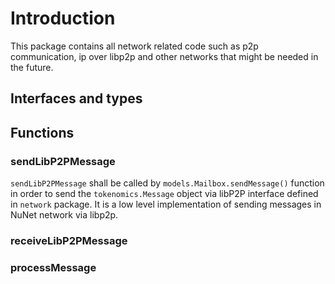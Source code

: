 # Introduction

This package contains all network related code such as p2p communication, ip over libp2p and other networks that might be needed in the future.

## Interfaces and types

## Functions

### sendLibP2PMessage

`sendLibP2PMessage` shall be called by `models.Mailbox.sendMessage()` function in order to send the `tokenomics.Message` object via libP2P interface defined in `network` package. It is a low level implementation of sending messages in NuNet network via libp2p.

### receiveLibP2PMessage


### processMessage


